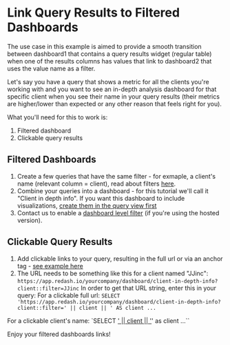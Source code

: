 # Link Query Results to Filtered Dashboards

The use case in this example is aimed to provide a smooth transition between dashboard1 that contains a query results widget (regular table) when one of the results columns has values that link to dashboard2 that uses the value name as a filter.

Let's say you have a query that shows a metric for all the clients you're working with and you want to see an in-depth analysis dashboard for that specific client when you see their name in your query results (their metrics are higher/lower than expected or any other reason that feels right for you).

What you'll need for this to work is:
1. Filtered dashboard
2. Clickable query results

## Filtered Dashboards

1. Create a few queries that have the same filter - for exmaple, a client's name (relevant column = client), read about filters [here](../queries/writing_queries.md#query_filters).
2. Combine your queries into a dashboard - for this tutorial we'll call it "Client in depth info". If you want this dashboard to include visualizations, [create them in the query view first](../visualization/visualization.md#create_new_viz)
3. Contact us to enable a [dashboard level filter](../dashboards/dashboards.md#dash_filters_flags) (if you're using the hosted version).

## Clickable Query Results

1. Add clickable links to your query, resulting in the full url or via an anchor tag - [see example here](redash-hacks.md#clickable-urls-in-table)
2. The URL needs to be something like this for a client named "JJinc": `https://app.redash.io/yourcompany/dashboard/client-in-depth-info?client::filter=JJinc`
In order to get that URL string, enter this in your query:
For a clickable full url:
`SELECT 'https://app.redash.io/yourcompany/dashboard/client-in-depth-info?client::filter=' || client || ' AS client ...`

For a clickable client's name:
`SELECT <a href="https://app.redash.io/yourcompany/dashboard/client-in-depth-info?client::filter=' || client || '">' || client || '</a>' as client ...``

Enjoy your filtered dashboards links!
